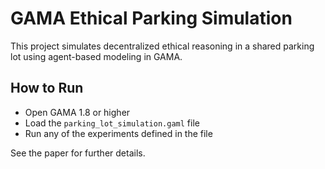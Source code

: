 # GAMA Ethical Parking Simulation

This project simulates decentralized ethical reasoning in a shared parking lot using agent-based modeling in GAMA. 

## How to Run
- Open GAMA 1.8 or higher
- Load the `parking_lot_simulation.gaml` file
- Run any of the experiments defined in the file


See the paper for further details.
